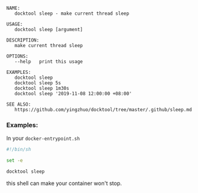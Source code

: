 
```
NAME:
   docktool sleep - make current thread sleep

USAGE:
   docktool sleep [argument]

DESCRIPTION:
   make current thread sleep

OPTIONS:
   --help   print this usage

EXAMPLES:
   docktool sleep
   docktool sleep 5s
   docktool sleep 1m30s
   docktool sleep '2019-11-08 12:00:00 +08:00'

SEE ALSO:
   https://github.com/yingzhuo/docktool/tree/master/.github/sleep.md

```

### Examples:

In your `docker-entrypoint.sh`

```sh
#!/bin/sh

set -e

docktool sleep
```

this shell can make your container won't stop.
